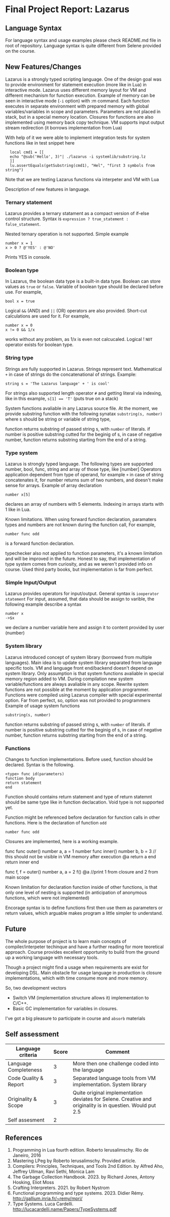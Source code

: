 # Final Project Report: Lazarus

## Language Syntax

For language syntax and usage examples please check README.md file in root of repository.
Language syntax is quite different from Selene provided on the course.


## New Features/Changes
Lazarus is a strongly typed scripting language. One of the design goal was to provide environment for statement execution (more like in Lua) in interactive mode. Lazarus uses different memory layout for VM and different mechanism for function execution. Example of memory can be seen in interactive mode (`-i` option) with :m command. Each function executes in separate environment with prepared memory with global variables/variables in scope and parameters. Parameters are not placed in stack, but in a special memory location.
Closures for functions are also implemented using memory back copy technique.
VM supports input output stream redirection (it borrows implementation from Lua)

With help of it we were able to implement integration tests for system functions like in
test snippet here 
```
  local cmd1 = [[
  echo "@sub('Hello', 3)"| ./lazarus -i systemlib/substring.lz
  ]]
  lu.assertEquals(getSubstring(cmd1), "Hel", "first 3 symbols from string")
```
Note that we are testing Lazarus functions via interpeter and VM with Lua 

Description of new features in language.

### Ternary statement
Lazarus provides a ternary statament as a compact version of if-else control structure.
Syntax is 
`expression ? true_statement : false_statement`.

Nested ternary operation is not supported.
Simple example
```
number x = 1
x > 0 ? @'YES' : @'NO'
```
Prints YES in console.

### Boolean type
In Lazarus, the boolean data type is a built-in data type. Boolean can store values as `true` or `false`.
Variable of boolean type should be declared before use. 
For example,
```
bool x = true
```
Logical `&&` (AND)  and `||` (OR) operators are also provided. Short-cut calculations are used for it. For example, 
```
number x = 0
x != 0 && 1/x
```
works without any problem, as 1/x is even not calcucaled.
Logical ! `NOT` operator exists for boolean type.

### String type
Strings are fully supported in Lazarus. Strings represent text.
Mathematical `+` in case of strings do the concatenational of strings.
Example:
```
string s = 'The Lazarus language' + ' is cool'
```
For strings also supported length operator `#` and getting literal via indexing, like in this example,
`s[1] == 'T'` (puts true on a stack)

System functions avaliable in any Lazarus source file. At the moment, we provide
substring function with the following synatax
`substring(s, number)` where s should be string or variable of string type,

function returns substring of passed string s, with `number` of literals. if number is positive substring cutted for the beginig of s, in case of negative number, function returns substring starting from the end of a string. 


### Type system
Lazarus is strongly typed language. The following types are supported
number, bool, func, string and array of those type, like [number]
Operators application dependent from type of operand, for example `+` in case of string concatenates it, for number returns sum of two numbers, and doesn't make sense for arrays.
Example of array declaration 
```
number x[5]
```
declares an array of numbers with 5 elements. Indexing in arrays starts with 1 like in Lua.

Known limitations.
When using forward function declaration, paramaters types and numbers are not known during the function call,
For example,
```
number func odd
```
is a forward function declaration. 

typechecker also not applied to function parameters, it's a known limitation and will be improved in the future.
Honest to say, that implementation of type system comes from curiosity, and as we weren't provided info on course. Used third party books, but implementation is far from perfect.

### Simple Input/Output
Lazarus provides operators for input/output. General syntax is 
`iooperator statement`
For input, assumed, that data should be assign to varible, the following example describe a syntax
```
number x
->$x
```
we declare a number variable here and assign it to content provided by user (number)

### System library
Lazarus introduced concept of system library (borrowed from multiple languages). Main idea is to update system library separated from language specific tools.
VM and language front end/backend doesn't depend on system library. Only assumption is that system functions avaliable in special memory region added to VM.
During compilation new system variable/functions are always avaliable in any scope. Rewrite system functions are not possible at the moment by application programmer.
Functions were compiled using Lazarus compiler with special experimental option. Far from perfect, so, option was not provided to programmers
Example of usage system functions

```
substring(s, number)
```
function returns substring of passed string s, with `number` of literals. if number is positive substring cutted for the beginig of s, in case of negative number, function returns substring starting from the end of a string. 


### Functions
Changes to function implementations.
Before used, function should be declared.
Syntax is the following.
```
<type> func id(parameters)
function body
return statement
end
```
Function should contains return statement and type of return statemnt should be same type like in function declacation.
Void type is not supported yet.

Function might be referenced before declaration for function calls in other functions.
Here is the declaration of function `odd`
```
number func odd
```
Closures are implemented, here is a working example.

func func outer()
  number a, a = 1
  number func inner()
    number b, b = 3 // this should not be visible in VM memory after execution
    @a
    return a
  end
  return inner
end

func f, f = outer()
number a, a = 2
f()
@a //print 1 from closure and 2 from main scope

Known limitation for declaration function inside of other functions, is that only one level of nesting is supported (in anticipation of anonymous functions, which were not implemented)

Encorage syntax is to define functions first then use them as parameters or return values, which arguable makes program a little simpler to understand.

## Future
The whole purpose of project is to learn main concepts of compiler/interpeter techinque and have a further reading for more teoretical approach.
Course provides excellent opportunity to build from the ground up a working language with necessary tools.

Though a project might find a usage when requirements are exist for developing DSL.
Main obstacle for usage language in production is closure implementations, which with time consume more and more memory.

So, two development vectors
- Switch VM (implementation structure allows it) implementation to C/C++.
- Basic GC implementation for variables in closures.

I've got a big pleasure to participate in course and `absorb` materials
## Self assessment
| Language criteria             | Score      | Comment
|-------------------------------|------------|------------
| Language Completeness         |   3        | More then one challenge coded into the language                                                           |
| Code Quality & Report         |   3        | Separated language tools from VM implementation. System library                                           |
| Originality & Scope           |   3        | Quite original implementation deviates for Selene. Creative and originality is in questien. Would put 2.5 |
| Self assesment                |   2        |                                                                                                           |

## References
1. Programming in Lua fourth edition. Roberto Ierusalimschy. Rio de Janeiro, 2016
2. Mastering LPeg by Roberto Ierusalimschy. Provided article.
3. Compilers: Principles, Techniques, and Tools 2nd Edition. by Alfred Aho, Jeffrey Ullman, Ravi Sethi, Monica Lam
4. The Garbage Collection Handbook. 2023.  by Richard Jones, Antony Hosking, Eliot Moss
5. Crafting Interpreters. 2021. by Robert Nystrom
6. Functional programming and type systems. 2023. Didier Rémy. http://gallium.inria.fr/~remy/mpri/
7. Type Systems. Luca Cardelli. http://lucacardelli.name/Papers/TypeSystems.pdf